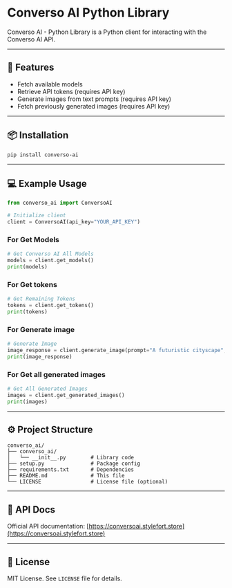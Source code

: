 # Converso AI Python Library

Converso AI - Python Library  is a Python client for interacting with the Converso AI API.

---

## 🚀 Features
- Fetch available models
- Retrieve API tokens (requires API key)
- Generate images from text prompts (requires API key)
- Fetch previously generated images (requires API key)

---

## 📦 Installation



```bash
pip install converso-ai
```

---

## 💻 Example Usage

```python
from converso_ai import ConversoAI

# Initialize client
client = ConversoAI(api_key="YOUR_API_KEY")
```

### For Get Models
```python
# Get Converso AI All Models
models = client.get_models()
print(models)
```
### For Get tokens
```python
# Get Remaining Tokens
tokens = client.get_tokens()
print(tokens)
```

### For Generate image
```python
# Generate Image
image_response = client.generate_image(prompt="A futuristic cityscape", model="model-id")
print(image_response)
```

### For Get all generated images
```python
# Get All Generated Images
images = client.get_generated_images()
print(images)
```

---

## ⚙ Project Structure

```
converso_ai/
├── converso_ai/
│   └── __init__.py        # Library code
├── setup.py               # Package config
├── requirements.txt       # Dependencies
├── README.md              # This file
└── LICENSE                # License file (optional)
```

---

## 📖 API Docs

Official API documentation: [https://conversoai.stylefort.store](https://conversoai.stylefort.store)

---

## 📝 License

MIT License. See `LICENSE` file for details.

